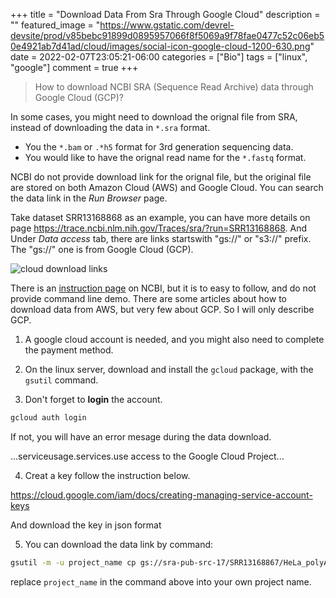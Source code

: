 +++
title = "Download Data From Sra Through Google Cloud"
description = ""
featured_image = "https://www.gstatic.com/devrel-devsite/prod/v85bebc91899d0895957066f8f5069a9f78fae0477c52c06eb50e4921ab7d41ad/cloud/images/social-icon-google-cloud-1200-630.png"
date = 2022-02-07T23:05:21-06:00
categories = ["Bio"]
tags = ["linux", "google"]
comment = true
+++

> How to download NCBI SRA (Sequence Read Archive) data through Google Cloud (GCP)?

In some cases, you might need to download the orignal file from SRA, instead of downloading the data in `*.sra` format.

- You the `*.bam` or `.*h5` format for 3rd generation sequencing data.
- You would like to have the orignal read name for the `*.fastq` format.

NCBI do not provide download link for the orignal file, but the original file are stored on both Amazon Cloud (AWS) and Google Cloud. You can search the data link in the _Run Browser_ page.

Take dataset SRR13168868 as an example, you can have more details on page https://trace.ncbi.nlm.nih.gov/Traces/sra/?run=SRR13168868.
And Under _Data access_ tab, there are links startswith "gs://" or "s3://" prefix. The "gs://" one is from Google Cloud (GCP).

![cloud download links](/img/NCBI_cloud_download_links.png)

There is an [instruction page](https://www.ncbi.nlm.nih.gov/sra/docs/sra-cloud/) on NCBI, but it is to easy to follow, and do not provide command line demo.
There are some articles about how to download data from AWS, but very few about GCP. So I will only describe GCP.

1. A google cloud account is needed, and you might also need to complete the payment method.

2. On the linux server, download and install the `gcloud` package, with the `gsutil` command.

3. Don't forget to **login** the account.

```bash
gcloud auth login
```

If not, you will have an error mesage during the data download.

...serviceusage.services.use access to the Google Cloud Project...

4. Creat a key follow the instruction below.

https://cloud.google.com/iam/docs/creating-managing-service-account-keys

And download the key in json format

5. You can download the data link by command:

```bash
gsutil -m -u project_name cp gs://sra-pub-src-17/SRR13168867/HeLa_polyA_Input_rep1.R1.fastq.gz.1 ./
```

replace `project_name` in the command above into your own project name.
